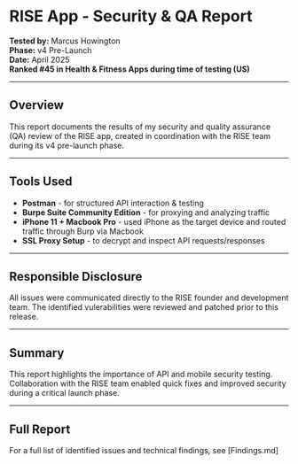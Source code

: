 # RISE App - Security & QA Report

**Tested by:** Marcus Howington  
**Phase:** v4 Pre-Launch  
**Date:** April 2025  
**Ranked #45 in Health & Fitness Apps during time of testing (US)**  

___  
## Overview  
This report documents the results of my security and quality assurance (QA) review of the RISE app, created in coordination with the RISE team during its v4 pre-launch phase.  
___  
## Tools Used  
- **Postman** - for structured API interaction & testing
- **Burpe Suite Community Edition** - for proxying and analyzing traffic
- **iPhone 11 + Macbook Pro** - used iPhone as the target device and routed traffic through Burp via Macbook
- **SSL Proxy Setup** - to decrypt and inspect API requests/responses

___
## Responsible Disclosure  
All issues were communicated directly to the RISE founder and development team. The identified vulerabilities were reviewed and patched prior to this release.  
___
## Summary  
This report highlights the importance of API and mobile security testing. Collaboration with the RISE team enabled quick fixes and improved security during a critical launch phase.  
___
##  Full Report  
For a full list of identified issues and technical findings, see [Findings.md]
